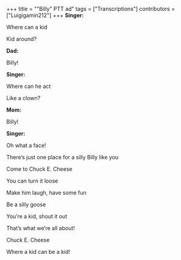 +++
title = "\"Billy\" PTT ad"
tags = ["Transcriptions"]
contributors = ["Luigigamin212"]
+++
**Singer:**

Where can a kid

Kid around?

**Dad:**

Billy!

**Singer:**

Where can he act

Like a clown?

**Mom:**

Billy!

**Singer:**

Oh what a face!

There’s just one place for a silly Billy like you

Come to Chuck E. Cheese

You can turn it loose

Make him laugh, have some fun

Be a silly goose 

You’re a kid, shout it out 

That’s what we’re all about! 

Chuck E. Cheese

Where a kid can be a kid! 
